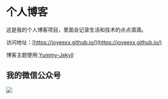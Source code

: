 # 个人博客

这是我的个人博客项目，里面会记录生活和技术的点点滴滴。


访问地址：[https://joyeexx.github.io/](https://joyeexx.github.io/)


博客主题使用:[Yummy-Jekyll](https://github.com/DONGChuan/Yummy-Jekyll)


## 我的微信公众号

![](http://www.ityouknow.com/assets/images/keeppuresmile_430.jpg)
